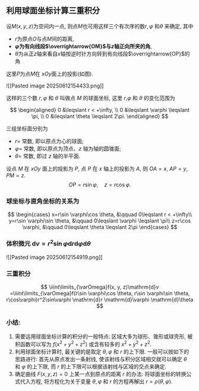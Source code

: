 ## 利用球面坐标计算三重积分

设$M(x,y,z)$为空间内一点, 则点$M$也可用这样三个有次序的数$r,\varphi$ 和$\theta$ 来确定, 其中

- $r$为原点$O$与点$M$间的距离,
- **$\varphi$为有向线段$\overrightarrow{OM}$与$z$轴正向所夹的角**,
- $\theta$为从正$z$轴来看自$x$轴按逆时针方向转到有向线段$\overrightarrow{OP}$的角

这里$P$为点$M$在
$xOy$面上的投影(如图).

![[Pasted image 20250612154433.png]]

这样的三个数 $r,\varphi$ 和 $\theta$ 叫做点 $M$ 的球面坐标, 这里 $r$,$\varphi$ 和 $\theta$ 的变化范围为

$$
\begin{aligned}
	0 &\leqslant r < +\infty, \\
	0 &\leqslant \varphi \leqslant \pi, \\
	0 &\leqslant \theta \leqslant 2\pi.
\end{aligned}
$$

三组坐标面分别为

- $r=$ 常数, 即以原点为心的球面;
- $\varphi=$ 常数, 即以原点为顶点、$z$ 轴为轴的圆锥面;
- $\theta=$ 常数, 即过 $z$ 轴的半平面.

设点 $M$ 在 $xOy$ 面上的投影为 $P$, 点 $P$ 在 $x$ 轴上的投影为 $A$, 则 $OA=x$, $AP=y$, $PM=z$.
$$OP=r\sin\varphi, \quad z=r\cos\varphi.$$

### 球坐标与直角坐标的关系为

$$
\begin{cases}
	x=r\sin \varphi\cos \theta, &\qquad 0\leqslant r < +\infty\\
	y=r\sin \varphi\sin \theta, &\qquad 0\leqslant \varphi \leqslant \pi\\
	z=r\cos \varphi, &\qquad 0\leqslant \theta \leqslant 2\pi
\end{cases}
$$

### **体积微元** $\mathrm{d}v=r^2\sin\varphi \mathrm{d}r \mathrm{d}\varphi \mathrm{d}\theta$

![[Pasted image 20250612154919.png]]

### 三重积分

$$
\iiint\limits_{\varOmega}f(x, y, z)\mathrm{d}v
=\iiint\limits_{\varOmega}f(r\sin \varphi\cos \theta, r\sin \varphi\sin \theta, r\cos\varphi)r^2\sin\varphi \mathrm{d}r \mathrm{d}\varphi \mathrm{d}\theta
$$

### 小结:

1. 需要运用球面坐标计算的积分的一般特点: 区域大多为球形、锥形或球壳形, 被积函数可以写为 $f(x^2+y^2+z^2)$ 或含有较多的 $x^2+y^2+z^2$.
2. 利用球面坐标计算时, 最关键的是取定 $\theta, \varphi$ 和 $r$ 的上下限. 一般可以按如下的思路进行: 首先从原点发出一条射线, 使该射线与积分区域相交就可以确定 $\theta$ 和 $\varphi$ 的上下限, 而 $r$ 的上下限可以根据该射线与区域的交点来确定.
3. 确定曲线 $F(x, y, z)=0$ 上某一点到原点的距离 $r$ 的办法: 将球面坐标的转换公式代入方程, 将方程化为关于变量 $\theta, \varphi$ 和 $r$ 的方程再解出 $r=\rho(\theta, \varphi)$.
